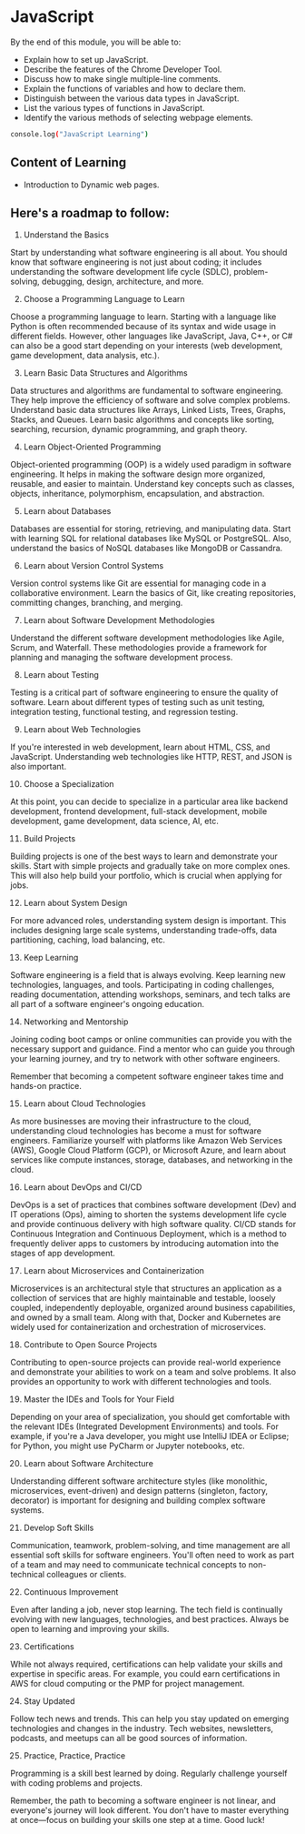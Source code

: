 # JavaScript

By the end of this module, you will be able to:

- Explain how to set up JavaScript.
- Describe the features of the Chrome Developer Tool.
- Discuss how to make single multiple-line comments.
- Explain the functions of variables and how to declare them.
- Distinguish between the various data types in JavaScript.
- List the various types of functions in JavaScript.
- Identify the various methods of selecting webpage elements.

```sh
console.log("JavaScript Learning")
```

## Content of Learning

- Introduction to Dynamic web pages.

## Here's a roadmap to follow:

1. Understand the Basics

Start by understanding what software engineering is all about. You should know that software engineering is not just about coding; it includes understanding the software development life cycle (SDLC), problem-solving, debugging, design, architecture, and more.

2. Choose a Programming Language to Learn

Choose a programming language to learn. Starting with a language like Python is often recommended because of its syntax and wide usage in different fields. However, other languages like JavaScript, Java, C++, or C# can also be a good start depending on your interests (web development, game development, data analysis, etc.).

3. Learn Basic Data Structures and Algorithms

Data structures and algorithms are fundamental to software engineering. They help improve the efficiency of software and solve complex problems. Understand basic data structures like Arrays, Linked Lists, Trees, Graphs, Stacks, and Queues. Learn basic algorithms and concepts like sorting, searching, recursion, dynamic programming, and graph theory.

4. Learn Object-Oriented Programming

Object-oriented programming (OOP) is a widely used paradigm in software engineering. It helps in making the software design more organized, reusable, and easier to maintain. Understand key concepts such as classes, objects, inheritance, polymorphism, encapsulation, and abstraction.

5. Learn about Databases

Databases are essential for storing, retrieving, and manipulating data. Start with learning SQL for relational databases like MySQL or PostgreSQL. Also, understand the basics of NoSQL databases like MongoDB or Cassandra.

6. Learn about Version Control Systems

Version control systems like Git are essential for managing code in a collaborative environment. Learn the basics of Git, like creating repositories, committing changes, branching, and merging.

7. Learn about Software Development Methodologies

Understand the different software development methodologies like Agile, Scrum, and Waterfall. These methodologies provide a framework for planning and managing the software development process.

8. Learn about Testing

Testing is a critical part of software engineering to ensure the quality of software. Learn about different types of testing such as unit testing, integration testing, functional testing, and regression testing.

9. Learn about Web Technologies

If you're interested in web development, learn about HTML, CSS, and JavaScript. Understanding web technologies like HTTP, REST, and JSON is also important.

10. Choose a Specialization

At this point, you can decide to specialize in a particular area like backend development, frontend development, full-stack development, mobile development, game development, data science, AI, etc.

11. Build Projects

Building projects is one of the best ways to learn and demonstrate your skills. Start with simple projects and gradually take on more complex ones. This will also help build your portfolio, which is crucial when applying for jobs.

12. Learn about System Design

For more advanced roles, understanding system design is important. This includes designing large scale systems, understanding trade-offs, data partitioning, caching, load balancing, etc.

13. Keep Learning

Software engineering is a field that is always evolving. Keep learning new technologies, languages, and tools. Participating in coding challenges, reading documentation, attending workshops, seminars, and tech talks are all part of a software engineer's ongoing education.

14. Networking and Mentorship

Joining coding boot camps or online communities can provide you with the necessary support and guidance. Find a mentor who can guide you through your learning journey, and try to network with other software engineers.

Remember that becoming a competent software engineer takes time and hands-on practice.

15. Learn about Cloud Technologies

As more businesses are moving their infrastructure to the cloud, understanding cloud technologies has become a must for software engineers. Familiarize yourself with platforms like Amazon Web Services (AWS), Google Cloud Platform (GCP), or Microsoft Azure, and learn about services like compute instances, storage, databases, and networking in the cloud.

16. Learn about DevOps and CI/CD

DevOps is a set of practices that combines software development (Dev) and IT operations (Ops), aiming to shorten the systems development life cycle and provide continuous delivery with high software quality. CI/CD stands for Continuous Integration and Continuous Deployment, which is a method to frequently deliver apps to customers by introducing automation into the stages of app development.

17. Learn about Microservices and Containerization

Microservices is an architectural style that structures an application as a collection of services that are highly maintainable and testable, loosely coupled, independently deployable, organized around business capabilities, and owned by a small team. Along with that, Docker and Kubernetes are widely used for containerization and orchestration of microservices.

18. Contribute to Open Source Projects

Contributing to open-source projects can provide real-world experience and demonstrate your abilities to work on a team and solve problems. It also provides an opportunity to work with different technologies and tools.

19. Master the IDEs and Tools for Your Field

Depending on your area of specialization, you should get comfortable with the relevant IDEs (Integrated Development Environments) and tools. For example, if you're a Java developer, you might use IntelliJ IDEA or Eclipse; for Python, you might use PyCharm or Jupyter notebooks, etc.

20. Learn about Software Architecture

Understanding different software architecture styles (like monolithic, microservices, event-driven) and design patterns (singleton, factory, decorator) is important for designing and building complex software systems.

21. Develop Soft Skills

Communication, teamwork, problem-solving, and time management are all essential soft skills for software engineers. You'll often need to work as part of a team and may need to communicate technical concepts to non-technical colleagues or clients.

22. Continuous Improvement

Even after landing a job, never stop learning. The tech field is continually evolving with new languages, technologies, and best practices. Always be open to learning and improving your skills.

23. Certifications

While not always required, certifications can help validate your skills and expertise in specific areas. For example, you could earn certifications in AWS for cloud computing or the PMP for project management.

24. Stay Updated

Follow tech news and trends. This can help you stay updated on emerging technologies and changes in the industry. Tech websites, newsletters, podcasts, and meetups can all be good sources of information.

25. Practice, Practice, Practice

Programming is a skill best learned by doing. Regularly challenge yourself with coding problems and projects.

Remember, the path to becoming a software engineer is not linear, and everyone's journey will look different. You don't have to master everything at once—focus on building your skills one step at a time. Good luck!
